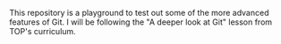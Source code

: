 This repository is a playground to test out some of the more advanced features of Git. I will be following the "A deeper look at Git" lesson from TOP's curriculum.